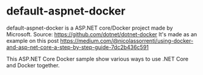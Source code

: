 # default-aspnet-docker

default-aspnet-docker is a ASP.NET core/Docker project made by Microsoft. Source: https://github.com/dotnet/dotnet-docker
It's made as an example on this post https://medium.com/@nicolassorrenti/using-docker-and-asp-net-core-a-step-by-step-guide-7dc2b436c591

This ASP.NET Core Docker sample show various ways to use .NET Core and Docker together.